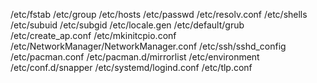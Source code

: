 /etc/fstab
/etc/group
/etc/hosts
/etc/passwd
/etc/resolv.conf
/etc/shells
/etc/subuid
/etc/subgid
/etc/locale.gen
/etc/default/grub
/etc/create_ap.conf
/etc/mkinitcpio.conf
/etc/NetworkManager/NetworkManager.conf
/etc/ssh/sshd_config
/etc/pacman.conf
/etc/pacman.d/mirrorlist
/etc/environment
/etc/conf.d/snapper
/etc/systemd/logind.conf
/etc/tlp.conf
